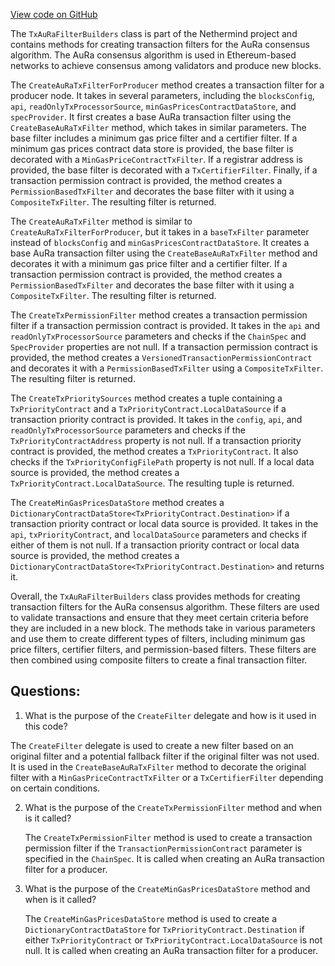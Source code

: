 [View code on GitHub](https://github.com/NethermindEth/nethermind/src/Nethermind/Nethermind.Consensus.AuRa/InitializationSteps/TxAuRaFilterBuilders.cs)

The `TxAuRaFilterBuilders` class is part of the Nethermind project and contains methods for creating transaction filters for the AuRa consensus algorithm. The AuRa consensus algorithm is used in Ethereum-based networks to achieve consensus among validators and produce new blocks. 

The `CreateAuRaTxFilterForProducer` method creates a transaction filter for a producer node. It takes in several parameters, including the `blocksConfig`, `api`, `readOnlyTxProcessorSource`, `minGasPricesContractDataStore`, and `specProvider`. It first creates a base AuRa transaction filter using the `CreateBaseAuRaTxFilter` method, which takes in similar parameters. The base filter includes a minimum gas price filter and a certifier filter. If a minimum gas prices contract data store is provided, the base filter is decorated with a `MinGasPriceContractTxFilter`. If a registrar address is provided, the base filter is decorated with a `TxCertifierFilter`. Finally, if a transaction permission contract is provided, the method creates a `PermissionBasedTxFilter` and decorates the base filter with it using a `CompositeTxFilter`. The resulting filter is returned.

The `CreateAuRaTxFilter` method is similar to `CreateAuRaTxFilterForProducer`, but it takes in a `baseTxFilter` parameter instead of `blocksConfig` and `minGasPricesContractDataStore`. It creates a base AuRa transaction filter using the `CreateBaseAuRaTxFilter` method and decorates it with a minimum gas price filter and a certifier filter. If a transaction permission contract is provided, the method creates a `PermissionBasedTxFilter` and decorates the base filter with it using a `CompositeTxFilter`. The resulting filter is returned.

The `CreateTxPermissionFilter` method creates a transaction permission filter if a transaction permission contract is provided. It takes in the `api` and `readOnlyTxProcessorSource` parameters and checks if the `ChainSpec` and `SpecProvider` properties are not null. If a transaction permission contract is provided, the method creates a `VersionedTransactionPermissionContract` and decorates it with a `PermissionBasedTxFilter` using a `CompositeTxFilter`. The resulting filter is returned.

The `CreateTxPrioritySources` method creates a tuple containing a `TxPriorityContract` and a `TxPriorityContract.LocalDataSource` if a transaction priority contract is provided. It takes in the `config`, `api`, and `readOnlyTxProcessorSource` parameters and checks if the `TxPriorityContractAddress` property is not null. If a transaction priority contract is provided, the method creates a `TxPriorityContract`. It also checks if the `TxPriorityConfigFilePath` property is not null. If a local data source is provided, the method creates a `TxPriorityContract.LocalDataSource`. The resulting tuple is returned.

The `CreateMinGasPricesDataStore` method creates a `DictionaryContractDataStore<TxPriorityContract.Destination>` if a transaction priority contract or local data source is provided. It takes in the `api`, `txPriorityContract`, and `localDataSource` parameters and checks if either of them is not null. If a transaction priority contract or local data source is provided, the method creates a `DictionaryContractDataStore<TxPriorityContract.Destination>` and returns it.

Overall, the `TxAuRaFilterBuilders` class provides methods for creating transaction filters for the AuRa consensus algorithm. These filters are used to validate transactions and ensure that they meet certain criteria before they are included in a new block. The methods take in various parameters and use them to create different types of filters, including minimum gas price filters, certifier filters, and permission-based filters. These filters are then combined using composite filters to create a final transaction filter.
## Questions: 
 1. What is the purpose of the `CreateFilter` delegate and how is it used in this code?
   
   The `CreateFilter` delegate is used to create a new filter based on an original filter and a potential fallback filter if the original filter was not used. It is used in the `CreateBaseAuRaTxFilter` method to decorate the original filter with a `MinGasPriceContractTxFilter` or a `TxCertifierFilter` depending on certain conditions.

2. What is the purpose of the `CreateTxPermissionFilter` method and when is it called?
   
   The `CreateTxPermissionFilter` method is used to create a transaction permission filter if the `TransactionPermissionContract` parameter is specified in the `ChainSpec`. It is called when creating an AuRa transaction filter for a producer.

3. What is the purpose of the `CreateMinGasPricesDataStore` method and when is it called?
   
   The `CreateMinGasPricesDataStore` method is used to create a `DictionaryContractDataStore` for `TxPriorityContract.Destination` if either `TxPriorityContract` or `TxPriorityContract.LocalDataSource` is not null. It is called when creating an AuRa transaction filter for a producer.